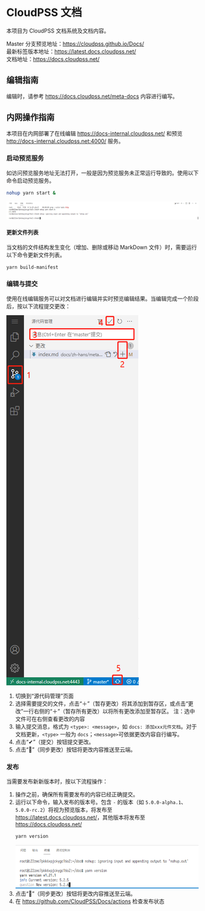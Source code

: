 # CloudPSS 文档

本项目为 CloudPSS 文档系统及文档内容。

Master 分支预览地址：<https://cloudpss.github.io/Docs/>  
最新标签版本地址：<https://latest.docs.cloudpss.net/>  
文档地址：<https://docs.cloudpss.net/>

## 编辑指南

编辑时，请参考 <https://docs.cloudpss.net/meta-docs> 内容进行编写。

## 内网操作指南

本项目在内网部署了在线编辑 <https://docs-internal.cloudpss.net/> 和预览 <http://docs-internal.cloudpss.net:4000/> 服务。

### 启动预览服务

如访问预览服务地址无法打开，一般是因为预览服务未正常运行导致的。使用以下命令启动预览服务。

```sh
nohup yarn start &
```

![](./.github/assets/terminal.png)

#### 更新文件列表

当文档的文件结构发生变化（增加、删除或移动 MarkDown 文件）时，需要运行以下命令更新文件列表。

```sh
yarn build-manifest
```

### 编辑与提交

使用在线编辑服务可以对文档进行编辑并实时预览编辑结果。当编辑完成一个阶段后，按以下流程提交更改：

![](.github/assets/source-control.png)

1. 切换到“源代码管理”页面
2. 选择需要提交的文件，点击“＋”（暂存更改）将其添加到暂存区，或点击“更改”一行右侧的“＋”（暂存所有更改）以将所有更改添加至暂存区。
   注：选中文件可在右侧查看更改的内容
3. 输入提交消息，格式为 `<type>: <message>`，如 `docs: 添加xxx元件文档`。对于文档更新，`<type>` 一般为 `docs`；`<message>`可依据更改内容自行编写。
4. 点击“✔”（提交）按钮提交更改。
5. 点击“🔄”（同步更改）按钮将更改内容推送至云端。

### 发布

当需要发布新新版本时，按以下流程操作：

1. 操作之前，确保所有需要发布的内容已经正确提交。
2. 运行以下命令，输入发布的版本号。包含 `-` 的版本（如 `5.0.0-alpha.1`、`5.0.0-rc.2`）将视为预览版本，将发布至 <https://latest.docs.cloudpss.net/>，其他版本将发布至 <https://docs.cloudpss.net/>
   ```sh
   yarn version
   ```
   ![](.github/assets/release.png)
3. 点击“🔄”（同步更改）按钮将更改内容推送至云端。
4. 在 <https://github.com/CloudPSS/Docs/actions> 检查发布状态
